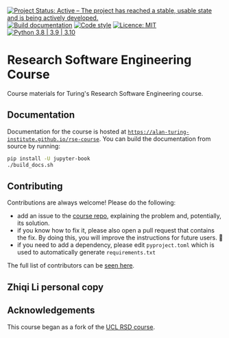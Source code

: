 [![Project Status: Active – The project has reached a stable, usable state and is being actively developed.](https://www.repostatus.org/badges/latest/active.svg)](https://www.repostatus.org/#active)
[![Build documentation](https://github.com/alan-turing-institute/rse-course/actions/workflows/build_docs.yaml/badge.svg)](https://github.com/alan-turing-institute/rse-course/actions/workflows/build_docs.yaml)
[![Code style](https://img.shields.io/badge/code%20style-black-000000.svg)](https://github.com/psf/black)
[![Licence: MIT](https://img.shields.io/badge/License-MIT-blue.svg)](https://opensource.org/licenses/MIT)
[![Python 3.8 | 3.9 | 3.10](https://img.shields.io/badge/python-3.8%20%7C%203.9%20%7C%203.10-blue.svg)](https://www.python.org/downloads/)

# Research Software Engineering Course

Course materials for Turing's Research Software Engineering course.

## Documentation

Documentation for the course is hosted at [`https://alan-turing-institute.github.io/rse-course`](https://alan-turing-institute.github.io/rse-course).
You can build the documentation from source by running:

```bash
pip install -U jupyter-book
./build_docs.sh
```

## Contributing

Contributions are always welcome! Please do the following:

- add an issue to the [course repo](https://github.com/alan-turing-institute/rse-course), explaining the problem and, potentially, its solution.
- if you know how to fix it, please also open a pull request that contains the fix. By doing this, you will improve the instructions for future users. :tada:
- if you need to add a dependency, please edit `pyproject.toml` which is used to automatically generate `requirements.txt`

The full list of contributors can be [seen here](https://github.com/alan-turing-institute/rse-course/graphs/contributors).

## Zhiqi Li personal copy
## Acknowledgements

This course began as a fork of the [UCL RSD course](https://github.com/UCL/rsd-engineeringcourse).
